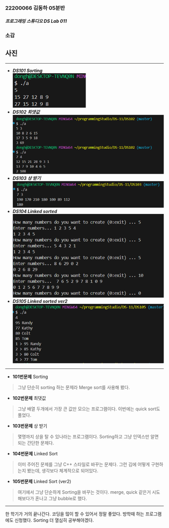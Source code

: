 ### 22200066 김동하 05분반

##### 프로그래밍 스튜디오 DS Lab 011

### 소감

## 사진

---
+ ___DS101 Sorting___  
![DS0101](./Captures/DS101.png)
+ ___DS102 최댓값___  
![DS0102](./Captures/DS102.png)
+ ___DS103 상 받기___  
![DS0103](./Captures/DS103.png)
+ ___DS104 Linked sorted___  
![DS0104](./Captures/DS104.png)
+ ___DS105 Linked sorted ver2___  
![DS0105](./Captures/DS105.png)

---

+ **101번문제** Sorting
> 그냥 단순히 sorting 하는 문제라 Merge sort를 사용해 봤다. 

+ **102번문제** 최댓값  
> 그냥 배열 두개에서 가장 큰 값만 모으는 프로그램이다. 이번에는 quick sort도 풀었다.  

+ **103번문제** 상 받기 
> 몇명까지 상을 탈 수 있나라는 프로그램이다. Sorting하고 그냥 인덱스만 알면 되는 간단한 문제다.

+ **104번문제** Linked Sort
> 이미 주어진 문제를 그냥 C++ 스타일로 바꾸는 문제다. 그런 김에 어떻게 구현하는지 봤는데, 생각보다 체계적으로 되어있다.

+ **105번문제** Linked Sort (ver2)
> 여기에서 그냥 단순하게 Sorting을 바꾸는 것이다. merge, quick 같은거 시도해보다가 혼나고 그냥 bubble로 했다.


---

한 학기가 거의 끝나간다. 코딩을 많이 할 수 있어서 정말 좋았다. 방학때 하는 프로그램에도 신청했다. Sorting 더 열심히 공부해야겠다.
